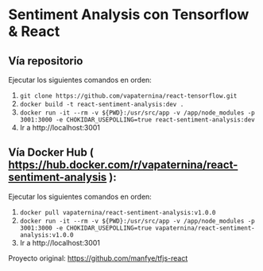 # Sentiment Analysis con Tensorflow & React

## Vía repositorio

Ejecutar los siguientes comandos en orden:
1. `git clone https://github.com/vapaternina/react-tensorflow.git`
2. `docker build -t react-sentiment-analysis:dev .`
3. `docker run -it --rm -v ${PWD}:/usr/src/app -v /app/node_modules -p 3001:3000 -e CHOKIDAR_USEPOLLING=true react-sentiment-analysis:dev`
4. Ir a http://localhost:3001

## Vía Docker Hub ( https://hub.docker.com/r/vapaternina/react-sentiment-analysis ):
Ejecutar los siguientes comandos en orden:
1. `docker pull vapaternina/react-sentiment-analysis:v1.0.0`
2. `docker run -it --rm -v ${PWD}:/usr/src/app -v /app/node_modules -p 3001:3000 -e CHOKIDAR_USEPOLLING=true vapaternina/react-sentiment-analysis:v1.0.0`
3. Ir a http://localhost:3001


Proyecto original: https://github.com/manfye/tfjs-react
